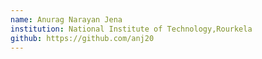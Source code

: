 ```yaml
---
name: Anurag Narayan Jena
institution: National Institute of Technology,Rourkela
github: https://github.com/anj20
---
```


